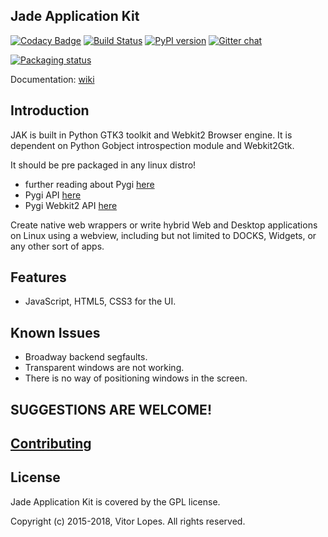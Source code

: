 ## Jade Application Kit

[![Codacy Badge](https://api.codacy.com/project/badge/Grade/c79991176d484d50960a36007749b6a6)](https://www.codacy.com/app/codesardine/Jade-Application-Kit?utm_source=github.com&amp;utm_medium=referral&amp;utm_content=codesardine/Jade-Application-Kit&amp;utm_campaign=Badge_Grade)
[![Build Status](https://travis-ci.org/codesardine/Jade-Application-Kit.svg?branch=master)](https://travis-ci.org/codesardine/Jade-Application-Kit)
[![PyPI version](https://badge.fury.io/py/Jade-Application-Kit.svg)](https://badge.fury.io/py/Jade-Application-Kit)
[![Gitter chat](https://badges.gitter.im/gitterHQ/gitter.png)](https://gitter.im/JustAnotherDesktopEnviroment/Lobby)

[![Packaging status](https://repology.org/badge/vertical-allrepos/python:jade-application-kit.svg)](https://repology.org/metapackage/python:jade-application-kit)

Documentation: [wiki](https://github.com/codesardine/Jade-Application-Kit/wiki)

## Introduction

 JAK is built in Python GTK3 toolkit and Webkit2 Browser engine.
 It is dependent on Python Gobject introspection module and Webkit2Gtk.
 
 It should be pre packaged in any linux distro!
  * further reading about Pygi [here](https://wiki.gnome.org/Projects/PyGObject)
  * Pygi API [here](https://lazka.github.io/pgi-docs/)
  * Pygi Webkit2 API [here](https://lazka.github.io/pgi-docs/#WebKit2-4.0)
  
Create native web wrappers or write hybrid Web and Desktop applications on Linux using a webview, including but not limited to DOCKS, Widgets, or any other sort of apps.

## Features
 * JavaScript, HTML5, CSS3 for the UI.
 
## Known Issues
 * Broadway backend segfaults.
 * Transparent windows are not working.
 * There is no way of positioning windows in the screen.
 
## SUGGESTIONS ARE WELCOME!
## [Contributing](https://github.com/codesardine/Jade-Application-Kit/blob/master/contributing.md)

## License
Jade Application Kit is covered by the GPL license.

Copyright (c) 2015-2018, Vitor Lopes. All rights reserved.

